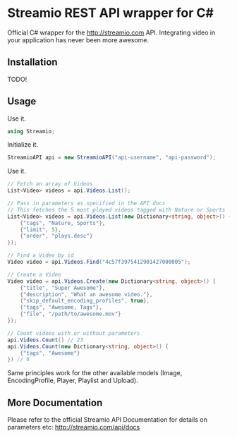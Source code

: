 Streamio REST API wrapper for C#
================================

Official C# wrapper for the http://streamio.com API. Integrating video in your application has never been more awesome.

Installation
------------

TODO!
    
Usage
-----

Use it.

``` c#
using Streamio;
```

Initialize it.

``` c#
StreamioAPI api = new StreamioAPI("api-username", "api-password");
```

Use it.

``` c#
// Fetch an array of Videos
List<Video> videos = api.Videos.List();

// Pass in parameters as specified in the API docs
// This fetches the 5 most played videos tagged with Nature or Sports
List<Video> videos = api.Videos.List(new Dictionary<string, object>() {
	{"tags", "Nature, Sports"},
	{"limit", 5},
	{"order", "plays.desc"}
});

// Find a Video by id
Video video = api.Videos.Find("4c57f3975412901427000005");

// Create a Video
Video video = api.Videos.Create(new Dictionary<string, object>() {
	{"title", "Super Awesome"},
	{"description", "What an awesome video."},
	{"skip_default_encoding_profiles", true},
	{"tags", "Awesome, Tags"},
	{"file", "/path/to/awesome.mov"}
});

// Count videos with or without parameters
api.Videos.Count() // 23
api.Videos.Count(new Dictionary<string, object>() {
	{"tags", "Awesome"}
}) // 6

```

Same principles work for the other available models (Image, EncodingProfile, Player, Playlist and Upload).

More Documentation
------------------

Please refer to the official Streamio API Documentation for details on parameters etc:
http://streamio.com/api/docs
